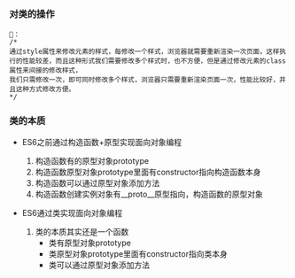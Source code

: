 ### 对类的操作
```
🌰：
/*
通过style属性来修改元素的样式，每修改一个样式，浏览器就需要重新渲染一次页面，这样执行的性能较差，而且这种形式我们需要修改多个样式时，也不方便，但是通过修改元素的class属性来间接的修改样式，
我们只需修改一次，即可同时修改多个样式，浏览器只需要重新渲染页面一次，性能比较好，并且这种方式修改方便。
*/

```

### 类的本质
- ES6之前通过构造函数+原型实现面向对象编程
   1. 构造函数有的原型对象prototype
   2. 构造函数原型对象prototype里面有constructor指向构造函数本身
   3. 构造函数可以通过原型对象添加方法
   4. 构造函数创建实例对象有__proto__原型指向，构造函数的原型对象

- ES6通过类实现面向对象编程
   1. 类的本质其实还是一个函数
      - 类有原型对象prototype
      - 类原型对象prototype里面有constructor指向类本身
      - 类可以通过原型对象添加方法
